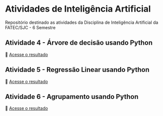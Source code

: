 # Atividades de Inteligência Artificial

Repositório destinado as atividades da Disciplina de Inteligência Artificial da FATEC/SJC - 6 Semestre

## Atividade 4 - Árvore de decisão usando Python

👀 [Acesse o resultado](https://github.com/krusader1982/inteligencia_artificial/blob/master/atividade4/arvore_decisao.ipynb)

## Atividade 5 - Regressão Linear usando Python

👀 [Acesse o resultado](https://github.com/krusader1982/inteligencia_artificial/blob/master/atividade5/regressao_linear.ipynb)

## Atividade 6 - Agrupamento usando Python

👀 [Acesse o resultado](https://github.com/krusader1982/inteligencia_artificial/blob/master/atividade6/agrupamento.ipynb)